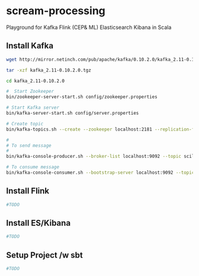 # scream-processing
 Playground for Kafka Flink (CEP&amp; ML) Elasticsearch Kibana in Scala

## Install Kafka
```sh
wget http://mirror.netinch.com/pub/apache/kafka/0.10.2.0/kafka_2.11-0.10.2.0.tgz

tar -xzf kafka_2.11-0.10.2.0.tgz

cd kafka_2.11-0.10.2.0

#  Start Zookeeper
bin/zookeeper-server-start.sh config/zookeeper.properties

# Start Kafka server
bin/kafka-server-start.sh config/server.properties

# Create topic
bin/kafka-topics.sh --create --zookeeper localhost:2181 --replication-factor 1 --partitions 1 --topic scilink

# 
# To send message
#
bin/kafka-console-producer.sh --broker-list localhost:9092 --topic scilink

# To consume message
bin/kafka-console-consumer.sh --bootstrap-server localhost:9092 --topic scilink --from-beginning
```

## Install Flink
```sh
#TODO
```

## Install ES/Kibana
```sh
#TODO
```

## Setup Project /w sbt
```sh
#TODO
```
